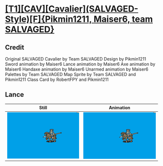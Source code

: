 # [\[T1\]\[CAV\]\[Cavalier\]\(SALVAGED-Style\)\[F\]{Pikmin1211, Maiser6, team SALVAGED}](../)

## Credit

Original SALVAGED Cavalier by Team SALVAGED
Design by Pikmin1211
Sword animation by Maiser6
Lance animation by Maiser6
Axe animation by Maiser6
Handaxe animation by Maiser6
Unarmed animation by Maiser6
Palettes by Team SALVAGED
Map Sprite by Team SALVAGED and Pikmin1211
Class Card by RobertFPY and Pikmin1211

	
## Lance

| Still | Animation |
| :---: | :-------: |
| ![Lance still](./Lance_000.png) | ![Lance animation](./Lance.gif) |
